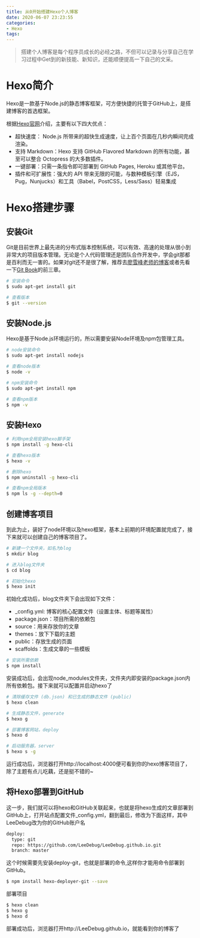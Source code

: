 ```yaml
---
title: 从0开始搭建Hexo个人博客
date: 2020-06-07 23:23:55
categories:
- Hexo
tags:
---
```


> 搭建个人博客是每个程序员成长的必经之路，不但可以记录与分享自己在学习过程中Get到的新技能、新知识，还能顺便提高一下自己的文采。

# Hexo简介
Hexo是一款基于Node.js的静态博客框架，可方便快捷的托管于GitHub上，是搭建博客的首选框架。

根据[Hexo官网](https://hexo.io/zh-cn/)介绍，主要有以下四大优点：
- 超快速度： Node.js 所带来的超快生成速度，让上百个页面在几秒内瞬间完成渲染。
- 支持 Markdown：Hexo 支持 GitHub Flavored Markdown 的所有功能，甚至可以整合 Octopress 的大多数插件。
- 一键部署：只需一条指令即可部署到 GitHub Pages, Heroku 或其他平台。
- 插件和可扩展性：强大的 API 带来无限的可能，与数种模板引擎（EJS，Pug，Nunjucks）和工具（Babel，PostCSS，Less/Sass）轻易集成


# Hexo搭建步骤

## 安装Git

Git是目前世界上最先进的分布式版本控制系统，可以有效、高速的处理从很小到非常大的项目版本管理。无论是个人代码管理还是团队合作开发中，学会git那都是百利而无一害的。如果对git还不是很了解，推荐去[廖雪峰老师的博客](https://www.liaoxuefeng.com/wiki/896043488029600)或者先看一下[Git Book](https://git-scm.com/book/zh/v2)的前三章。

```bash
# 安装命令
$ sudo apt-get install git

# 查看版本
$ git --version
```

## 安装Node.js

Hexo是基于Node.js环境运行的，所以需要安装Node环境及npm包管理工具。

```bash
# node安装命令
$ sudo apt-get install nodejs

# 查看node版本
$ node -v

# npm安装命令
$ sudo apt-get install npm

# 查看npm版本
$ npm -v
```

## 安装Hexo

```bash
# 利用npm全局安装hexo脚手架
$ npm install -g hexo-cli

# 查看hexo版本
$ hexo -v

# 删除hexo
$ npm uninstall -g hexo-cli

# 查看npm全局版本
$ npm ls -g --depth=0
```

## 创建博客项目

到此为止，装好了node环境以及hexo框架，基本上前期的环境配置就完成了，接下来就可以创建自己的博客项目了。

```bash
# 新建一个文件夹，如名为blog
$ mkdir blog

# 进入blog文件夹
$ cd blog

# 初始化hexo
$ hexo init
```

初始化成功后，blog文件夹下会出现如下文件：
- _config.yml: 博客的核心配置文件（设置主体、标题等属性）
- package.json：项目所需的依赖包
- source：用来存放你的文章
- themes：放下下载的主题
- public：存放生成的页面
- scaffolds：生成文章的一些模板

```bash
# 安装所需依赖
$ npm install
```

安装成功后，会出现node_modules文件夹，文件夹内即安装的package.json内所有依赖包。接下来就可以配置并启动hexo了

```bash
# 清除缓存文件 (db.json) 和已生成的静态文件 (public)
$ hexo clean

# 生成静态文件，generate
$ hexo g

# 部署博客网站，deploy
$ hexo d

# 启动服务器，server
$ hexo s -g
```

运行成功后，浏览器打开http://localhost:4000便可看到你的hexo博客项目了，除了主题有点儿吃藕，还是挺不错的~

## 将Hexo部署到GitHub

这一步，我们就可以将hexo和GitHub关联起来，也就是将hexo生成的文章部署到GitHub上，打开站点配置文件_config.yml，翻到最后，修改为下面这样，其中LeeDebug改为你的GitHub账户名
```bash
deploy:
  type: git
  repo: https://github.com/LeeDebug/LeeDebug.github.io.git
  branch: master
```

这个时候需要先安装deploy-git，也就是部署的命令,这样你才能用命令部署到GitHub。

```bash
$ npm install hexo-deployer-git --save
```

部署项目
```bash
$ hexo clean
$ hexo g
$ hexo d
```

部署成功后，浏览器打开http://LeeDebug.github.io，就能看到你的博客了

